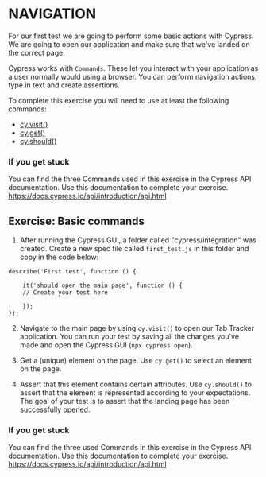 # NAVIGATION

For our first test we are going to perform some basic actions with Cypress. We are going to open our application and make sure that we've landed on the correct page.

Cypress works with `Commands`. These let you interact with your application as a user normally would using a browser. You can perform navigation actions, type in text and create assertions. 

To complete this exercise you will need to use at least the following commands:

- [cy.visit()](https://docs.cypress.io/api/commands/visit.html)
- [cy.get()](https://docs.cypress.io/api/commands/get.html)
- [cy.should()](https://docs.cypress.io/api/commands/should.html)

### If you get stuck
You can find the three Commands used in this exercise in the Cypress API documentation. Use this documentation to complete your exercise. 
https://docs.cypress.io/api/introduction/api.html

## Exercise: Basic commands
1. After running the Cypress GUI, a folder called "cypress/integration" was created. Create a new spec file called ```first_test.js``` in this folder and copy in the code below:

```
describe('First test', function () {
    
    it('should open the main page', function () {
    // Create your test here

    });
});
```
2. Navigate to the main page by using `cy.visit()` to open our Tab Tracker application.
You can run your test by saving all the changes you've made and open the Cypress GUI (```npx cypress open```). 

3. Get a (unique) element on the page.
Use `cy.get()` to select an element on the page.

3. Assert that this element contains certain attributes.
Use `cy.should()` to assert that the element is represented according to your expectations. The goal of your test is to assert that the landing page has been successfully opened. 


### If you get stuck
You can find the three used Commands in this exercise in the Cypress API documentation. Use this documentation to complete your exercise. 
https://docs.cypress.io/api/introduction/api.html

